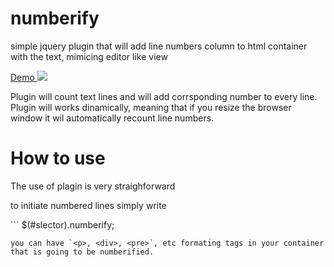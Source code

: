 # numberify

<p>simple jquery plugin that will add line numbers column to html container with the text, mimicing editor like view</p>

<a href="http://140coffee.com/demos/numberify/" target="blank"> Demo </a>
<img src='http://content.screencast.com/users/astipili/folders/Jing/media/c67cdd42-e378-44f7-bf2a-6714ad50ea2b/00000020.png' />

<p> Plugin will count text lines and will add corrsponding number to every line.
Plugin will works dinamically, meaning that if you resize the browser window it wil automatically recount line numbers.</p>

# How to use
<p> The use of plagin is very straighforward</p>
<p> to initiate numbered lines simply write <p>
```
$(#slector).numberify;

```
you can have `<p>, <div>, <pre>`, etc formating tags in your container that is going to be numberified.
